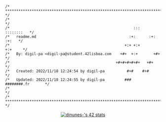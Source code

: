 ```
/* ************************************************************************** */
/*                                                                            */
/*                                                        :::      ::::::::   */
/*   readme.md                                          :+:      :+:    :+:   */
/*                                                    +:+ +:+         +:+     */
/*   By: digil-pa <digil-pa@student.42lisboa.com    +#+  +:+       +#+        */
/*                                                +#+#+#+#+#+   +#+           */
/*   Created: 2022/11/18 12:24:54 by digil-pa          #+#    #+#             */
/*   Updated: 2022/11/18 12:24:55 by digil-pa         ###   ########.fr       */
/*                                                                            */
/* ************************************************************************** */
```
<div align="center">
<a href="https://profile.intra.42.fr/users/digil-pa"><img src="https://badge42.vercel.app/api/v2/clamh0urz00110fl2gv2gj8nm/stats?cursusId=21&coalitionId=112" alt="dinunes-'s 42 stats" />
